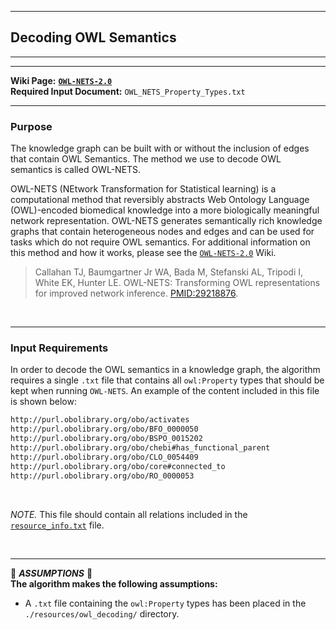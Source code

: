 ***
## Decoding OWL Semantics    
***
***

**Wiki Page:** **[`OWL-NETS-2.0`](https://github.com/callahantiff/PheKnowLator/wiki/OWL-NETS-2.0)**  
**Required Input Document:** `OWL_NETS_Property_Types.txt`
____

### Purpose
The knowledge graph can be built with or without the inclusion of edges that contain OWL Semantics. The method we use to decode OWL semantics is called OWL-NETS. 

OWL-NETS (NEtwork Transformation for Statistical learning) is a computational method that reversibly abstracts Web Ontology Language (OWL)-encoded biomedical knowledge into a more biologically meaningful network representation. OWL-NETS generates semantically rich knowledge graphs that contain heterogeneous nodes and edges and can be used for tasks which do not require OWL semantics. For additional information on this method and how it works, please see the [`OWL-NETS-2.0`](https://github.com/callahantiff/PheKnowLator/wiki/OWL-NETS) Wiki.
 
> Callahan TJ, Baumgartner Jr WA, Bada M, Stefanski AL, Tripodi I, White EK, Hunter LE. OWL-NETS: Transforming OWL representations for improved network inference. [PMID:29218876](https://www.ncbi.nlm.nih.gov/pmc/articles/PMC5737627/).

<br>

_____

### Input Requirements
In order to decode the OWL semantics in a knowledge graph, the algorithm requires a single `.txt` file that contains all `owl:Property` types that should be kept when running `OWL-NETS`. An example of the content included in this file is shown below:  
```txt
http://purl.obolibrary.org/obo/activates
http://purl.obolibrary.org/obo/BFO_0000050
http://purl.obolibrary.org/obo/BSPO_0015202
http://purl.obolibrary.org/obo/chebi#has_functional_parent
http://purl.obolibrary.org/obo/CLO_0054409
http://purl.obolibrary.org/obo/core#connected_to
http://purl.obolibrary.org/obo/RO_0000053
```

<br>

_NOTE._ This file should contain all relations included in the [`resource_info.txt`](https://github.com/callahantiff/PheKnowLator/blob/master/resources/resource_info.txt) file.

<br>

_____


🛑 *<b>ASSUMPTIONS</b>* 🛑  
**The algorithm makes the following assumptions:**
- A `.txt` file containing the `owl:Property` types has been placed in the `./resources/owl_decoding/` directory.   
